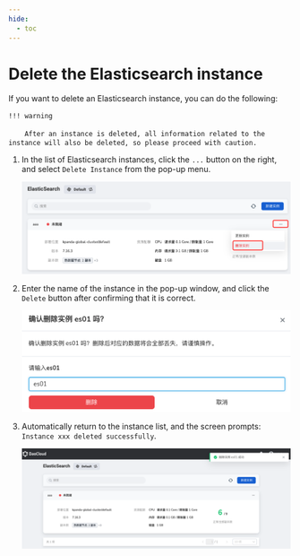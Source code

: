 ```yaml
---
hide:
  - toc
---
```


# Delete the Elasticsearch instance

If you want to delete an Elasticsearch instance, you can do the following:

    !!! warning

        After an instance is deleted, all information related to the instance will also be deleted, so please proceed with caution.

1. In the list of Elasticsearch instances, click the `...` button on the right, and select `Delete Instance` from the pop-up menu.

    ![delete instance](../images/delete01.png)

2. Enter the name of the instance in the pop-up window, and click the `Delete` button after confirming that it is correct.

    ![delete instance](../images/delete03.png)

3. Automatically return to the instance list, and the screen prompts: `Instance xxx deleted successfully`.

    ![delete instance](../images/delete04.png)